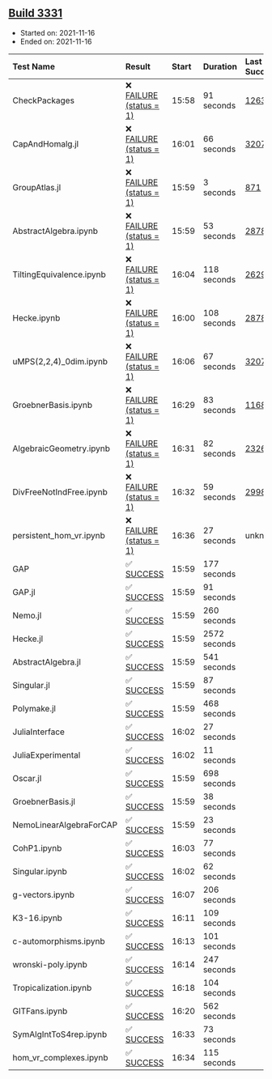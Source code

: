 ## [Build 3331](https://oscarci.mathematik.uni-kl.de/job/oscar-stable/3331/)

* Started on: 2021-11-16
* Ended on: 2021-11-16

| Test Name    | Result | Start | Duration | Last Success | First Failure |
|:-------------|:-------|:------|:---------|:-------------|:--------------|
| CheckPackages | ❌ [FAILURE (status = 1)](https://oscarci.mathematik.uni-kl.de/job/oscar-stable/3331/artifact/logs/build-3331/CheckPackages.log) | 15:58 | 91 seconds | [1263](https://oscarci.mathematik.uni-kl.de/job/oscar-stable/1263/) | [1264](https://oscarci.mathematik.uni-kl.de/job/oscar-stable/1264/) |
| CapAndHomalg.jl | ❌ [FAILURE (status = 1)](https://oscarci.mathematik.uni-kl.de/job/oscar-stable/3331/artifact/logs/build-3331/CapAndHomalg.jl.log) | 16:01 | 66 seconds | [3207](https://oscarci.mathematik.uni-kl.de/job/oscar-stable/3207/) | [3208](https://oscarci.mathematik.uni-kl.de/job/oscar-stable/3208/) |
| GroupAtlas.jl | ❌ [FAILURE (status = 1)](https://oscarci.mathematik.uni-kl.de/job/oscar-stable/3331/artifact/logs/build-3331/GroupAtlas.jl.log) | 15:59 | 3 seconds | [871](https://oscarci.mathematik.uni-kl.de/job/oscar-stable/871/) | [872](https://oscarci.mathematik.uni-kl.de/job/oscar-stable/872/) |
| AbstractAlgebra.ipynb | ❌ [FAILURE (status = 1)](https://oscarci.mathematik.uni-kl.de/job/oscar-stable/3331/artifact/logs/build-3331/AbstractAlgebra.ipynb.log) | 15:59 | 53 seconds | [2878](https://oscarci.mathematik.uni-kl.de/job/oscar-stable/2878/) | [2879](https://oscarci.mathematik.uni-kl.de/job/oscar-stable/2879/) |
| TiltingEquivalence.ipynb | ❌ [FAILURE (status = 1)](https://oscarci.mathematik.uni-kl.de/job/oscar-stable/3331/artifact/logs/build-3331/TiltingEquivalence.ipynb.log) | 16:04 | 118 seconds | [2629](https://oscarci.mathematik.uni-kl.de/job/oscar-stable/2629/) | [2630](https://oscarci.mathematik.uni-kl.de/job/oscar-stable/2630/) |
| Hecke.ipynb | ❌ [FAILURE (status = 1)](https://oscarci.mathematik.uni-kl.de/job/oscar-stable/3331/artifact/logs/build-3331/Hecke.ipynb.log) | 16:00 | 108 seconds | [2878](https://oscarci.mathematik.uni-kl.de/job/oscar-stable/2878/) | [2879](https://oscarci.mathematik.uni-kl.de/job/oscar-stable/2879/) |
| uMPS(2,2,4)_0dim.ipynb | ❌ [FAILURE (status = 1)](https://oscarci.mathematik.uni-kl.de/job/oscar-stable/3331/artifact/logs/build-3331/uMPS-2-2-4-_0dim.ipynb.log) | 16:06 | 67 seconds | [3207](https://oscarci.mathematik.uni-kl.de/job/oscar-stable/3207/) | [3208](https://oscarci.mathematik.uni-kl.de/job/oscar-stable/3208/) |
| GroebnerBasis.ipynb | ❌ [FAILURE (status = 1)](https://oscarci.mathematik.uni-kl.de/job/oscar-stable/3331/artifact/logs/build-3331/GroebnerBasis.ipynb.log) | 16:29 | 83 seconds | [1168](https://oscarci.mathematik.uni-kl.de/job/oscar-stable/1168/) | [1169](https://oscarci.mathematik.uni-kl.de/job/oscar-stable/1169/) |
| AlgebraicGeometry.ipynb | ❌ [FAILURE (status = 1)](https://oscarci.mathematik.uni-kl.de/job/oscar-stable/3331/artifact/logs/build-3331/AlgebraicGeometry.ipynb.log) | 16:31 | 82 seconds | [2326](https://oscarci.mathematik.uni-kl.de/job/oscar-stable/2326/) | [2327](https://oscarci.mathematik.uni-kl.de/job/oscar-stable/2327/) |
| DivFreeNotIndFree.ipynb | ❌ [FAILURE (status = 1)](https://oscarci.mathematik.uni-kl.de/job/oscar-stable/3331/artifact/logs/build-3331/DivFreeNotIndFree.ipynb.log) | 16:32 | 59 seconds | [2998](https://oscarci.mathematik.uni-kl.de/job/oscar-stable/2998/) | [2999](https://oscarci.mathematik.uni-kl.de/job/oscar-stable/2999/) |
| persistent_hom_vr.ipynb | ❌ [FAILURE (status = 1)](https://oscarci.mathematik.uni-kl.de/job/oscar-stable/3331/artifact/logs/build-3331/persistent_hom_vr.ipynb.log) | 16:36 | 27 seconds | unknown | unknown |
| GAP | ✅ [SUCCESS](https://oscarci.mathematik.uni-kl.de/job/oscar-stable/3331/artifact/logs/build-3331/GAP.log) | 15:59 | 177 seconds |  |  |
| GAP.jl | ✅ [SUCCESS](https://oscarci.mathematik.uni-kl.de/job/oscar-stable/3331/artifact/logs/build-3331/GAP.jl.log) | 15:59 | 91 seconds |  |  |
| Nemo.jl | ✅ [SUCCESS](https://oscarci.mathematik.uni-kl.de/job/oscar-stable/3331/artifact/logs/build-3331/Nemo.jl.log) | 15:59 | 260 seconds |  |  |
| Hecke.jl | ✅ [SUCCESS](https://oscarci.mathematik.uni-kl.de/job/oscar-stable/3331/artifact/logs/build-3331/Hecke.jl.log) | 15:59 | 2572 seconds |  |  |
| AbstractAlgebra.jl | ✅ [SUCCESS](https://oscarci.mathematik.uni-kl.de/job/oscar-stable/3331/artifact/logs/build-3331/AbstractAlgebra.jl.log) | 15:59 | 541 seconds |  |  |
| Singular.jl | ✅ [SUCCESS](https://oscarci.mathematik.uni-kl.de/job/oscar-stable/3331/artifact/logs/build-3331/Singular.jl.log) | 15:59 | 87 seconds |  |  |
| Polymake.jl | ✅ [SUCCESS](https://oscarci.mathematik.uni-kl.de/job/oscar-stable/3331/artifact/logs/build-3331/Polymake.jl.log) | 15:59 | 468 seconds |  |  |
| JuliaInterface | ✅ [SUCCESS](https://oscarci.mathematik.uni-kl.de/job/oscar-stable/3331/artifact/logs/build-3331/JuliaInterface.log) | 16:02 | 27 seconds |  |  |
| JuliaExperimental | ✅ [SUCCESS](https://oscarci.mathematik.uni-kl.de/job/oscar-stable/3331/artifact/logs/build-3331/JuliaExperimental.log) | 16:02 | 11 seconds |  |  |
| Oscar.jl | ✅ [SUCCESS](https://oscarci.mathematik.uni-kl.de/job/oscar-stable/3331/artifact/logs/build-3331/Oscar.jl.log) | 15:59 | 698 seconds |  |  |
| GroebnerBasis.jl | ✅ [SUCCESS](https://oscarci.mathematik.uni-kl.de/job/oscar-stable/3331/artifact/logs/build-3331/GroebnerBasis.jl.log) | 15:59 | 38 seconds |  |  |
| NemoLinearAlgebraForCAP | ✅ [SUCCESS](https://oscarci.mathematik.uni-kl.de/job/oscar-stable/3331/artifact/logs/build-3331/NemoLinearAlgebraForCAP.log) | 15:59 | 23 seconds |  |  |
| CohP1.ipynb | ✅ [SUCCESS](https://oscarci.mathematik.uni-kl.de/job/oscar-stable/3331/artifact/logs/build-3331/CohP1.ipynb.log) | 16:03 | 77 seconds |  |  |
| Singular.ipynb | ✅ [SUCCESS](https://oscarci.mathematik.uni-kl.de/job/oscar-stable/3331/artifact/logs/build-3331/Singular.ipynb.log) | 16:02 | 62 seconds |  |  |
| g-vectors.ipynb | ✅ [SUCCESS](https://oscarci.mathematik.uni-kl.de/job/oscar-stable/3331/artifact/logs/build-3331/g-vectors.ipynb.log) | 16:07 | 206 seconds |  |  |
| K3-16.ipynb | ✅ [SUCCESS](https://oscarci.mathematik.uni-kl.de/job/oscar-stable/3331/artifact/logs/build-3331/K3-16.ipynb.log) | 16:11 | 109 seconds |  |  |
| c-automorphisms.ipynb | ✅ [SUCCESS](https://oscarci.mathematik.uni-kl.de/job/oscar-stable/3331/artifact/logs/build-3331/c-automorphisms.ipynb.log) | 16:13 | 101 seconds |  |  |
| wronski-poly.ipynb | ✅ [SUCCESS](https://oscarci.mathematik.uni-kl.de/job/oscar-stable/3331/artifact/logs/build-3331/wronski-poly.ipynb.log) | 16:14 | 247 seconds |  |  |
| Tropicalization.ipynb | ✅ [SUCCESS](https://oscarci.mathematik.uni-kl.de/job/oscar-stable/3331/artifact/logs/build-3331/Tropicalization.ipynb.log) | 16:18 | 104 seconds |  |  |
| GITFans.ipynb | ✅ [SUCCESS](https://oscarci.mathematik.uni-kl.de/job/oscar-stable/3331/artifact/logs/build-3331/GITFans.ipynb.log) | 16:20 | 562 seconds |  |  |
| SymAlgIntToS4rep.ipynb | ✅ [SUCCESS](https://oscarci.mathematik.uni-kl.de/job/oscar-stable/3331/artifact/logs/build-3331/SymAlgIntToS4rep.ipynb.log) | 16:33 | 73 seconds |  |  |
| hom_vr_complexes.ipynb | ✅ [SUCCESS](https://oscarci.mathematik.uni-kl.de/job/oscar-stable/3331/artifact/logs/build-3331/hom_vr_complexes.ipynb.log) | 16:34 | 115 seconds |  |  |
